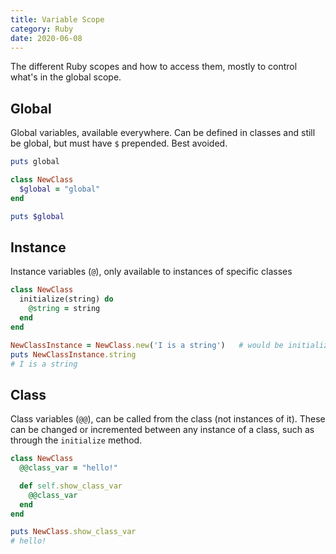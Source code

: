 ```yaml
---
title: Variable Scope
category: Ruby
date: 2020-06-08
---
```


The different Ruby scopes and how to access them, mostly to control what's in the global scope.

## Global

Global variables, available everywhere. Can be defined in classes and still be global, but must have `$` prepended. Best avoided.

```ruby
puts global

class NewClass
  $global = "global"
end

puts $global
```

## Instance

Instance variables (`@`), only available to instances of specific classes

```ruby
class NewClass
  initialize(string) do
    @string = string
  end
end

NewClassInstance = NewClass.new('I is a string')   # would be initialized as "@string" in the class
puts NewClassInstance.string
# I is a string
```

## Class

Class variables (`@@`), can be called from the class (not instances of it). These can be changed or incremented between any instance of a class, such as through the `initialize` method.

```ruby
class NewClass
  @@class_var = "hello!"

  def self.show_class_var
    @@class_var
  end
end

puts NewClass.show_class_var
# hello!
```
